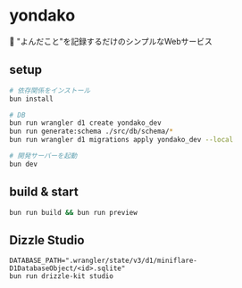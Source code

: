 # yondako

🐙 "よんだこと"を記録するだけのシンプルなWebサービス

## setup

```sh
# 依存関係をインストール
bun install

# DB
bun run wrangler d1 create yondako_dev
bun run generate:schema ./src/db/schema/*
bun run wrangler d1 migrations apply yondako_dev --local

# 開発サーバーを起動
bun dev
```

## build & start

```sh
bun run build && bun run preview
```

## Dizzle Studio

```
DATABASE_PATH=".wrangler/state/v3/d1/miniflare-D1DatabaseObject/<id>.sqlite"
bun run drizzle-kit studio
```

